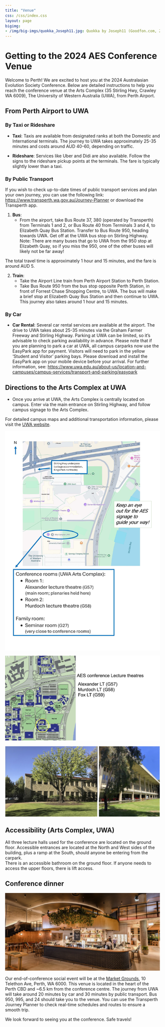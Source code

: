 ```yaml
---
title: "Venue"
css: /css/index.css
layout: page
bigimg:
- /img/big-imgs/quokka_Joseph11.jpg: Quokka by Joseph11 (Goodfon.com, 2023)
---
```


# Getting to the 2024 AES Conference Venue

Welcome to Perth! We are excited to host you at the 2024 Australasian Evolution Society Conference. Below are detailed instructions to help you reach the conference venue at the Arts Complex (35 Stirling Hwy, Crawley WA 6009), The University of Western Australia (UWA), from Perth Airport.

## From Perth Airport to UWA

### By Taxi or Rideshare

- **Taxi**: Taxis are available from designated ranks at both the Domestic and International terminals. The journey to UWA takes approximately 25-35 minutes and costs around AUD 40-60, depending on traffic.  

- **Rideshare**: Services like Uber and Didi are also available. Follow the signs to the rideshare pickup points at the terminals. The fare is typically slightly lower than a taxi.  

### By Public Transport

If you wish to check up-to-date times of public transport services and plan your own journey, you can use the following link: https://www.transperth.wa.gov.au/Journey-Planner or download the Transperth app.  

1. **Bus**: 
   - From the airport, take Bus Route 37, 380 (operated by Transperth) from Terminals 1 and 2, or Bus Route 40 from Terminals 3 and 4, to Elizabeth Quay Bus Station.
   Transfer to Bus Route 950, heading towards UWA. Get off at the UWA bus stop on Stirling Highway. Note: There are many buses that go to UWA from the 950 stop at Elizabeth Quay, so if you miss the 950, one of the other buses will likely not be far away!  

 The total travel time is approximately 1 hour and 15 minutes, and the fare is around AUD 5.

2. **Train**:
   - Take the Airport Line train from Perth Airport Station to Perth Station.
   - Take Bus Route 950 from the bus stop opposite Perth Station, in front of Forrest Chase Shopping Centre, to UWA. The bus will make a brief stop at Elizabeth Quay Bus Station and then continue to UWA. This journey also takes around 1 hour and 15 minutes.

### By Car

- **Car Rental**: Several car rental services are available at the airport. The drive to UWA takes about 25-35 minutes via the Graham Farmer Freeway and Stirling Highway. Parking at UWA can be limited, so it’s advisable to check parking availability in advance. Please note that if you are planning to park a car at UWA, all campus carparks now use the EasyPark app for payment. Visitors will need to park in the yellow ‘Student and Visitor’ parking bays. Please download and install the EasyPark app on your mobile device before your arrival. For further information, see: https://www.uwa.edu.au/about-us/location-and-campuses/campus-services/transport-and-parking/easypark 


## Directions to the Arts Complex at UWA

- Once you arrive at UWA, the Arts Complex is centrally located on campus. Enter via the main entrance on Stirling Highway, and follow campus signage to the Arts Complex.

For detailed campus maps and additional transportation information, please visit the [UWA website](https://use.mazemap.com/#v=1&campusid=309&zlevel=1&center=115.816425,-31.980438&zoom=15.6).   


![](/img/aes2024/UWA_AES_map.jpg)

![](/img/aes2024/map_venue2024.jpg)

![](/img/aes2024/conference_venue.jpg)

## Accessibility (Arts Complex, UWA)

All three lecture halls used for the conference are located on the ground floor. Accessible entrances are located at the North and West sides of the building, plus a ramp at the South, should anyone be entering from the carpark.  
There is an accessible bathroom on the ground floor. If anyone needs to access the upper floors, there is lift access.


## Conference dinner

![](/img/aes2024/marketGround_wa.jpg)


Our end-of-conference social event will be at the [Market Grounds](https://marketgrounds.com.au/), 10 Telethon Ave, Perth, WA 6000. This venue is located in the heart of the Perth CBD and ~6.5 km from the conference centre. The journey from UWA will take around 20 minutes by car and 30 minutes by public transport. Bus 950, 995, and 24 should take you to the venue. You can use the Transperth Journey Planner to check real-time schedules and routes to ensure a smooth trip.

We look forward to seeing you at the conference. Safe travels!

